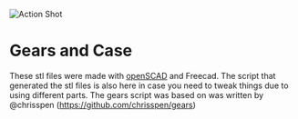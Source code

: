 ![Action Shot](/images/thumb.jpg)

# Gears and Case

These stl files were made with [openSCAD](https://openscad.org/) and Freecad. The script that generated the stl files is also here in case you need to tweak things due to using different parts. The gears script was based on was written by @chrisspen (https://github.com/chrisspen/gears)




